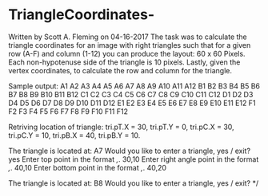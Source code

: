# TriangleCoordinates-
Written by Scott A. Fleming on 04-16-2017
The task was to calculate the triangle coordinates for an image with right triangles such that for a given row (A-F) and column (1-12) you can produce the layout: 60 x 60 Pixels. Each non-hypotenuse side of the triangle is 10 pixels. Lastly, given the vertex coordinates, to calculate the row and column for the triangle.

Sample output:
A1 A2 A3 A4 A5 A6 A7 A8 A9 A10 A11 A12
B1 B2 B3 B4 B5 B6 B7 B8 B9 B10 B11 B12
C1 C2 C3 C4 C5 C6 C7 C8 C9 C10 C11 C12
D1 D2 D3 D4 D5 D6 D7 D8 D9 D10 D11 D12
E1 E2 E3 E4 E5 E6 E7 E8 E9 E10 E11 E12
F1 F2 F3 F4 F5 F6 F7 F8 F9 F10 F11 F12

Retriving location of triangle: tri.pT.X = 30, tri.pT.Y = 0, tri.pC.X = 30, tri.pC.Y = 10, tri.pB.X = 40, tri.pB.Y = 10.

The triangle is located at: A7
Would you like to enter a triangle, yes / exit?
yes
Enter top point in the format *,*.
30,10
Enter right angle point in the format *,*.
40,10
Enter bottom point in the format *,*.
40,20

The triangle is located at: B8
Would you like to enter a triangle, yes / exit? */

